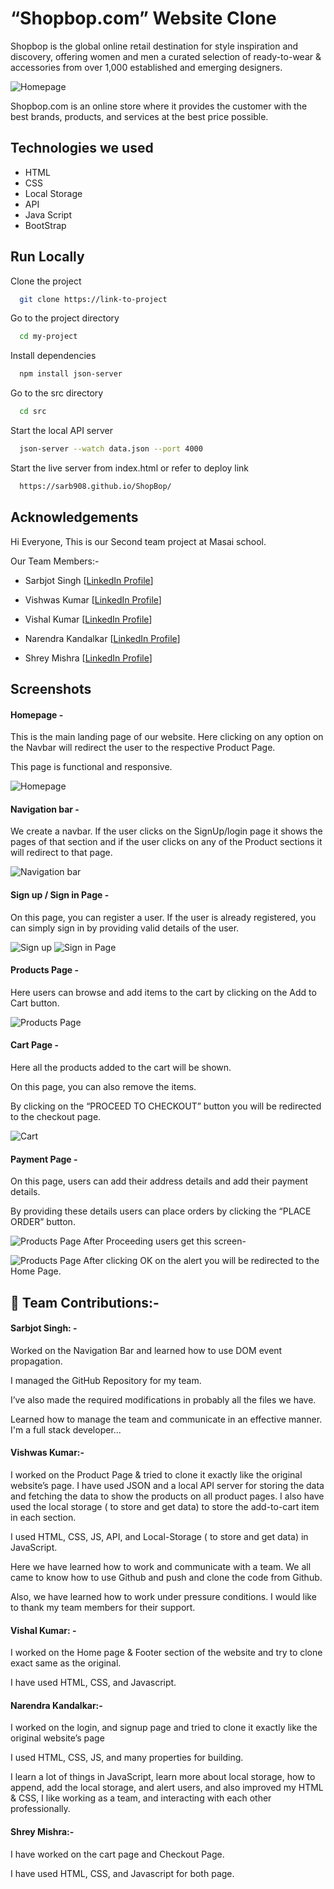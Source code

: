 # “Shopbop.com” Website Clone

Shopbop is the global online retail destination for style inspiration and discovery, offering women and men a curated selection of ready-to-wear & accessories from over 1,000 established and emerging designers.

![Homepage ](https://miro.medium.com/max/1400/1*W720qf6IcTYetaZ5N8nXdg.png)

Shopbop.com is an online store where it provides the customer with the best brands, products, and services at the best price possible.

## Technologies we used

- HTML
- CSS
- Local Storage
- API
- Java Script
- BootStrap

## Run Locally

Clone the project

```bash
  git clone https://link-to-project
```

Go to the project directory

```bash
  cd my-project
```

Install dependencies

```bash
  npm install json-server
```

Go to the src directory

```bash
  cd src
```

Start the local API server

```bash
  json-server --watch data.json --port 4000
```

Start the live server from index.html or refer to deploy link

```bash
  https://sarb908.github.io/ShopBop/
```

## Acknowledgements

Hi Everyone, This is our Second team project at Masai school.

Our Team Members:-

- Sarbjot Singh [[LinkedIn Profile](https://www.linkedin.com/in/sarbjot-/)]

- Vishwas Kumar [[LinkedIn Profile](https://www.linkedin.com/in/vishwaskumar99)]

- Vishal Kumar [[LinkedIn Profile](https://www.linkedin.com/in/vishal-kumar-42261922b/)]

- Narendra Kandalkar [[LinkedIn Profile](https://www.linkedin.com/in/narendra-kandalkar-161b55170/)]

- Shrey Mishra [[LinkedIn Profile](https://www.linkedin.com/in/shrey-mishra-2a35131b8)]

## Screenshots

#### Homepage -

This is the main landing page of our website. Here clicking on any option on the Navbar will redirect the user to the respective Product Page.

This page is functional and responsive.

![Homepage ](https://miro.medium.com/max/1400/1*W720qf6IcTYetaZ5N8nXdg.png)

#### Navigation bar -

We create a navbar. If the user clicks on the SignUp/login page it shows the pages of that section and if the user clicks on any of the Product sections it will redirect to that page.

![Navigation bar](https://miro.medium.com/max/1400/1*ybJNafGozTnLg8CZOrDm0w.png)

#### Sign up / Sign in Page -

On this page, you can register a user. If the user is already registered, you can simply sign in by providing valid details of the user.

![Sign up](https://miro.medium.com/max/1400/1*TTTTXZ0UoRNMqLs75ltQKg.png)
![Sign in Page ](https://miro.medium.com/max/1400/1*-Iq828zGb8sALgUMW36_hg.png)

#### Products Page -

Here users can browse and add items to the cart by clicking on the Add to Cart button.

![Products Page](https://miro.medium.com/max/1400/1*ZgAJfcs7zhz4dQGy7TWI8A.png)

#### Cart Page -

Here all the products added to the cart will be shown.

On this page, you can also remove the items.

By clicking on the “PROCEED TO CHECKOUT” button you will be redirected to the checkout page.

![Cart](https://miro.medium.com/max/1400/1*VNav-inGbu94qEGJWJYt6Q.png)

#### Payment Page -

On this page, users can add their address details and add their payment details.

By providing these details users can place orders by clicking the “PLACE ORDER” button.

![Products Page](https://miro.medium.com/max/1400/1*JW4cPBqAuXThPZ8ZU61DSw.png)
After Proceeding users get this screen-

![Products Page](https://miro.medium.com/max/1400/1*NRRUDey-39S7i4Gbc_noDg.png)
After clicking OK on the alert you will be redirected to the Home Page.

## 🚀 Team Contributions:-

#### Sarbjot Singh: -

Worked on the Navigation Bar and learned how to use DOM event propagation.

I managed the GitHub Repository for my team.

I’ve also made the required modifications in probably all the files we have.

Learned how to manage the team and communicate in an effective manner.
I'm a full stack developer...

#### Vishwas Kumar:-

I worked on the Product Page & tried to clone it exactly like the original website’s page. I have used JSON and a local API server for storing the data and fetching the data to show the products on all product pages. I also have used the local storage ( to store and get data) to store the add-to-cart item in each section.

I used HTML, CSS, JS, API, and Local-Storage ( to store and get data) in JavaScript.

Here we have learned how to work and communicate with a team. We all came to know how to use Github and push and clone the code from Github.

Also, we have learned how to work under pressure conditions. I would like to thank my team members for their support.

#### Vishal Kumar: -

I worked on the Home page & Footer section of the website and try to clone exact same as the original.

I have used HTML, CSS, and Javascript.

#### Narendra Kandalkar:-

I worked on the login, and signup page and tried to clone it exactly like the original website’s page

I used HTML, CSS, JS, and many properties for building.

I learn a lot of things in JavaScript, learn more about local storage, how to append, add the local storage, and alert users, and also improved my HTML & CSS, I like working as a team, and interacting with each other professionally.

#### Shrey Mishra:-

I have worked on the cart page and Checkout Page.

I have used HTML, CSS, and Javascript for both page.
